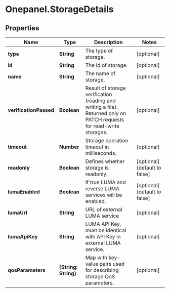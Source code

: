 # Onepanel.StorageDetails

## Properties
Name | Type | Description | Notes
------------ | ------------- | ------------- | -------------
**type** | **String** | The type of storage. | [optional] 
**id** | **String** | The Id of storage. | [optional] 
**name** | **String** | The name of storage. | [optional] 
**verificationPassed** | **Boolean** | Result of storage verification (reading and writing a file). Returned only on PATCH requests for read-write storages. | [optional] 
**timeout** | **Number** | Storage operation timeout in milliseconds. | [optional] 
**readonly** | **Boolean** | Defines whether storage is readonly. | [optional] [default to false]
**lumaEnabled** | **Boolean** | If true LUMA and reverse LUMA services will be enabled. | [optional] [default to false]
**lumaUrl** | **String** | URL of external LUMA service | [optional] 
**lumaApiKey** | **String** | LUMA API Key, must be identical with API Key in external LUMA service. | [optional] 
**qosParameters** | **{String: String}** | Map with key-value pairs used for describing storage QoS parameters. | [optional] 


